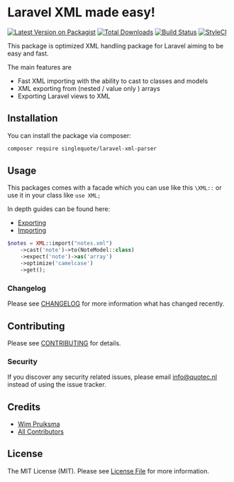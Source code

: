 # Laravel XML made easy!

[![Latest Version on Packagist](https://img.shields.io/packagist/v/singlequote/laravel-xml-parser.svg?style=flat-square)](https://packagist.org/packages/singlequote/laravel-xml-parser)
[![Total Downloads](https://img.shields.io/packagist/dt/singlequote/laravel-xml-parser.svg?style=flat-square)](https://packagist.org/packages/singlequote/laravel-xml-parser)
[![Build Status](https://img.shields.io/travis/singlequote/laravel-xml-parser/master.svg?style=flat-square)](https://travis-ci.org/singlequote/laravel-xml-parser)
[![StyleCI](https://github.styleci.io/repos/137213815/shield?branch=master)](https://github.styleci.io/repos/137213815)

This package is optimized XML handling package for Laravel aiming to be easy and fast.

The main features are

* Fast XML importing with the ability to cast to classes and models
* XML exporting from (nested / value only ) arrays
* Exporting Laravel views to XML

## Installation

You can install the package via composer:

```bash
composer require singlequote/laravel-xml-parser
```

## Usage
This packages comes with a facade which you can use like this `\XML::` or use it in your class like `use XML;`

In depth guides can be found here:

* [Exporting](https://singlequote.github.io/larave-xml-parser/export)
* [Importing](https://singlequote.github.io/larave-xml-parser/import)


```php
$notes = XML::import("notes.xml")
    ->cast('note')->to(NoteModel::class)
    ->expect('note')->as('array')
    ->optimize('camelcase')
    ->get();

```


### Changelog

Please see [CHANGELOG](CHANGELOG.md) for more information what has changed recently.

## Contributing

Please see [CONTRIBUTING](CONTRIBUTING.md) for details.

### Security

If you discover any security related issues, please email info@quotec.nl instead of using the issue tracker.


## Credits

- [Wim Pruiksma](https://github.com/wimurk)
- [All Contributors](https://github.com/singlequote/larave-xml-parser/graphs/contributors)

## License

The MIT License (MIT). Please see [License File](LICENSE.md) for more information.
